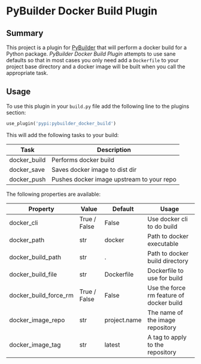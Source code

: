 PyBuilder Docker Build Plugin
=============================

Summary
-------

This project is a plugin for [PyBuilder](https://pybuilder.io) that will perform a
docker build for a Python package.  _PyBuilder Docker Build Plugin_ attempts to use
sane defaults so that in most cases you only need add a `Dockerfile` to your
project base directory and a docker image will be built when you call
the appropriate task.

Usage
-----

To use this plugin in your `build.py` file add the following line to the
plugins section:

```python
use_plugin('pypi:pybuilder_docker_build')
```

This will add the following tasks to your build:

| Task         | Description                               |
|--------------|-------------------------------------------|
| docker_build | Performs docker build                     |
| docker_save  | Saves docker image to dist dir            |
| docker_push  | Pushes docker image upstream to your repo |

The following properties are available:

| Property              | Value        | Default      | Usage                                    |
|-----------------------|--------------|--------------|------------------------------------------|
| docker_cli            | True / False | False        | Use docker cli to do build               |
| docker_path           | str          | docker       | Path to docker executable                |
| docker_build_path     | str          | .            | Path to docker build directory           |
| docker_build_file     | str          | Dockerfile   | Dockerfile to use for build              |
| docker_build_force_rm | True / False | False        | Use the force rm feature of docker build |
| docker_image_repo     | str          | project.name | The name of the image repository         |
| docker_image_tag      | str          | latest       | A tag to apply to the repository         |
